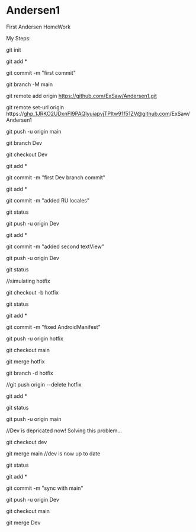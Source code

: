 # Andersen1
First Andersen HomeWork

My Steps:

git init

git add *

git commit -m "first commit"

git branch -M main

git remote add origin https://github.com/ExSaw/Andersen1.git

git remote set-url origin https://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@github.com/ExSaw/Andersen1

git push -u origin main

git branch Dev

git checkout Dev

git add *

git commit -m "first Dev branch commit"

git add *

git commit -m "added RU locales"

git status

git push -u origin Dev

git add *

git commit -m "added second textView"

git push -u origin Dev

git status

//simulating hotfix

git checkout -b hotfix

git status

git add *

git commit -m "fixed AndroidManifest"

git push -u origin hotfix

git checkout main

git merge hotfix

git branch -d hotfix

//git push origin --delete hotfix

git add *

git status

git push -u origin main

//Dev is depricated now! Solving this problem...

git checkout dev

git merge main //dev is now up to date

git status

git add *

git commit -m "sync with main"

git push -u origin Dev

git checkout main

git merge Dev
